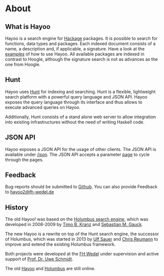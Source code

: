 About
=====

What is Hayoo
-------------

Hayoo is a search engine for [Hackage][hackage] packages. It is possible to search for functions, data types and packages. Each indexed document consists of a name, a description and, if applicable, a signature. Have a look at the [examples](/examples) of how to use Hayoo. All available packages are indexed in contrast to Hoogle, although the signature search is not as advances as the one from Hoogle. 

Hunt
----

Hayoo uses [Hunt][huntsearch] for indexing and searching. Hunt is a flexible, lightweight search platform with a powerful query language and JSON API. Hayoo exposes the query language through its interface and thus allows to execute advanced queries on Hayoo. 

Additionally, Hunt consists of a stand alone web server to allow integration into existing infrastructures without the need of writing Haskell code.


JSON API
--------

Hayoo exposes a JSON API for the usage of other clients. The JSON API is available under [/json](/json?query=Monad). The JSON API accepts a parameter [page](/json?query=Monad&page=2) to cycle through the pages. 

Feedback
--------

Bug-reports should be submitted to [Github](hayoo-issues). You can also provide Feedback to [hayoo2@fh-wedel.de](mailto:hayoo2@fh-wedel.de) 

History
-------

The old Hayoo! was based on the [Holumbus search engine][holumbus-github], which was developed in 2008-2009 by [Timo B. Kranz](//github.com/tbk303) and [Sebastian M. Gauck](https://twitter.com/sgauck).

The new Hayoo is a rewrite on top of the Hunt search engine, the successor of Holumbus, which was started in 2013 by [Ulf Sauer](//github.com/ulfS) and [Chris Reumann](//github.com/chrisreu) to improve and extend the
existing Holumbus framework. 

Both projects were developed at the [FH Wedel](http://fh-wedel.de) under supervision and active support of
[Prof. Dr. Uwe Schmidt](http://fh-wedel.de/~si).

The old [Hayoo][hayoo-alt] and [Holumbus][holumbus-alt] are still online.


[huntsearch]: http://huntsearch.org "huntsearch.org"
[hackage]: http://hackage.haskell.org/ "Hackage"
[hayoo-issues]: https://github.com/hunt-framework/hayoo/issues "Hayoo Issues"

[holumbus-github]: //github.com/fortytools/holumbus "Holumbus on GitHub"
[hayoo-alt]: http://holumbus-alt.fh-wedel.de/hayoo/hayoo.html "Old Hayoo"
[holumbus-alt]: http://holumbus-alt.fh-wedel.de/trac "Holumbus"
